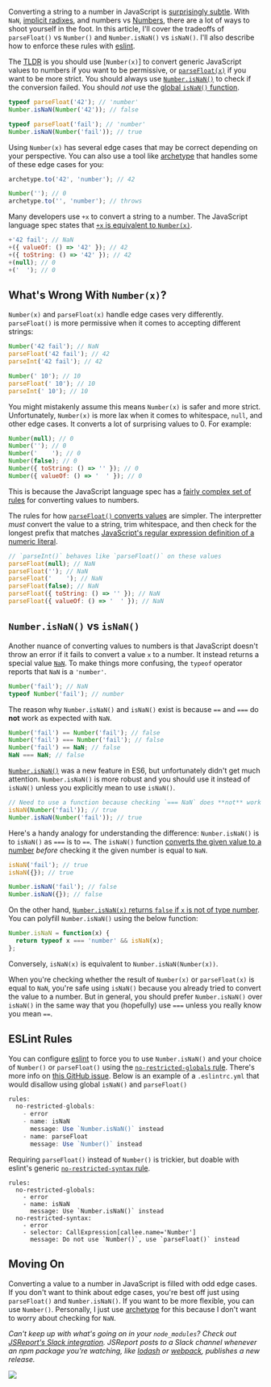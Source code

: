 Converting a string to a number in JavaScript is [surprisingly subtle](https://gomakethings.com/converting-strings-to-numbers-with-vanilla-javascript/). With `NaN`, [implicit radixes](https://www.w3schools.com/jsref/jsref_parseint.asp), and numbers vs [Numbers](https://developer.mozilla.org/en-US/docs/Web/JavaScript/Reference/Global_Objects/Number), there are a lot of ways to shoot yourself in the foot. In this article, I'll cover the tradeoffs of `parseFloat()` vs `Number()` and `Number.isNaN()` vs `isNaN()`. I'll also describe how to enforce these rules with [eslint](https://eslint.org/).

The [TLDR](https://en.wiktionary.org/wiki/tl;dr) is you should use [`Number(x)`] to convert generic JavaScript values to numbers if you want to be permissive, or [`parseFloat(x)`](https://www.w3schools.com/jsref/jsref_parsefloat.asp) if you want to be more strict. You should always use [`Number.isNaN()`](https://developer.mozilla.org/en-US/docs/Web/JavaScript/Reference/Global_Objects/Number/isNaN) to check if the conversion failed. You should _not_ use the [global `isNaN()` function](https://developer.mozilla.org/en-US/docs/Web/JavaScript/Reference/Global_Objects/isNaN).

```javascript
typeof parseFloat('42'); // 'number'
Number.isNaN(Number('42')); // false

typeof parseFloat('fail'); // 'number'
Number.isNaN(Number('fail')); // true
```

Using `Number(x)` has several edge cases that may be correct depending on your perspective. You can also use a tool like [archetype](https://www.npmjs.com/package/archetype) that handles some of these edge cases for you:

```javascript
archetype.to('42', 'number'); // 42

Number(''); // 0
archetype.to('', 'number'); // throws
```

Many developers use `+x` to convert a string to a number. The JavaScript language spec states that [`+x` is equivalent to `Number(x)`](http://www.ecma-international.org/ecma-262/6.0/#sec-unary-plus-operator).

```javascript
+'42 fail'; // NaN
+({ valueOf: () => '42' }); // 42
+({ toString: () => '42' }); // 42
+(null); // 0
+('  '); // 0
```

What's Wrong With `Number(x)`?
------------------------------

`Number(x)` and `parseFloat(x)` handle edge cases very differently. `parseFloat()` is more permissive when it comes to accepting different strings:

```javascript
Number('42 fail'); // NaN
parseFloat('42 fail'); // 42
parseInt('42 fail'); // 42

Number(' 10'); // 10
parseFloat(' 10'); // 10
parseInt(' 10'); // 10
```

You might mistakenly assume this means `Number(x)` is safer and more strict. Unfortunately, `Number(x)` is more lax when it comes to whitespace, `null`, and other edge cases. It converts a lot of surprising values to 0. For example:

```javascript
Number(null); // 0
Number(''); // 0
Number('    '); // 0
Number(false); // 0
Number({ toString: () => '' }); // 0
Number({ valueOf: () => '  ' }); // 0
```

This is because the JavaScript language spec has a [fairly complex set of rules](http://www.ecma-international.org/ecma-262/6.0/#sec-tonumber) for converting values to numbers.

The rules for how [`parseFloat()` converts values](http://www.ecma-international.org/ecma-262/6.0/#sec-parsefloat-string) are simpler. The interpretter _must_ convert the value to a string, trim whitespace, and then check for the longest prefix that matches [JavaScript's regular expression definition of a numeric literal](http://www.ecma-international.org/ecma-262/6.0/#sec-tonumber-applied-to-the-string-type).

```javascript
// `parseInt()` behaves like `parseFloat()` on these values
parseFloat(null); // NaN
parseFloat(''); // NaN
parseFloat('    '); // NaN
parseFloat(false); // NaN
parseFloat({ toString: () => '' }); // NaN
parseFloat({ valueOf: () => '  ' }); // NaN
```

`Number.isNaN()` vs `isNaN()`
-----------------------------

Another nuance of converting values to numbers is that JavaScript doesn't throw an error if it fails to convert a value `x` to a number. It instead returns a special value [`NaN`](https://developer.mozilla.org/en-US/docs/Web/JavaScript/Reference/Global_Objects/NaN). To make things more confusing, the `typeof` operator reports that `NaN` is a `'number'`.

```javascript
Number('fail'); // NaN
typeof Number('fail'); // number
```

The reason why `Number.isNaN()` and `isNaN()` exist is because `==` and `===` do **not** work as expected with `NaN`.

```javascript
Number('fail') == Number('fail'); // false
Number('fail') === Number('fail'); // false
Number('fail') == NaN; // false
NaN === NaN; // false
```

[`Number.isNaN()`](https://developer.mozilla.org/en-US/docs/Web/JavaScript/Reference/Global_Objects/Number/isNaN) was a new feature in ES6, but unfortunately didn't get much attention. `Number.isNaN()` is more robust and you should use it instead of `isNaN()` unless you explicitly mean to use `isNaN()`.

```javascript
// Need to use a function because checking `=== NaN` does **not** work
isNaN(Number('fail')); // true
Number.isNaN(Number('fail')); // true
```

Here's a handy analogy for understanding the difference: `Number.isNaN()` is to `isNaN()` as `===` is to `==`. The `isNaN()` function [converts the given value to a number](http://www.ecma-international.org/ecma-262/6.0/#sec-isnan-number) _before_ checking it the given number is equal to `NaN`.

```javascript
isNaN('fail'); // true
isNaN({}); // true

Number.isNaN('fail'); // false
Number.isNaN({}); // false
```

On the other hand, [`Number.isNaN(x)` returns `false` if `x` is not of type number](http://www.ecma-international.org/ecma-262/6.0/#sec-number.isnan). You can polyfill `Number.isNaN()` using the below function:

```javascript
Number.isNaN = function(x) {
  return typeof x === 'number' && isNaN(x);
};
```

Conversely, `isNaN(x)` is equivalent to `Number.isNaN(Number(x))`.

When you're checking whether the result of `Number(x)` or `parseFloat(x)` is equal to `NaN`, you're safe using `isNaN()` because you already tried to convert the value to a number. But in general, you should prefer `Number.isNaN()` over `isNaN()` in the same way that you (hopefully) use `===` unless you really know you mean `==`.

ESLint Rules
------------

You can configure [eslint](https://eslint.org/) to force you to use `Number.isNaN()` and your choice of `Number()` or `parseFloat()` using the [`no-restricted-globals` rule](https://eslint.org/docs/rules/no-restricted-globals). There's more info on [this GitHub issue](https://github.com/eslint/eslint/issues/10313). Below is an example of a `.eslintrc.yml` that would disallow using global `isNaN()` and `parseFloat()`

```javascript
rules:
  no-restricted-globals:
    - error
    - name: isNaN
      message: Use `Number.isNaN()` instead
    - name: parseFloat
      message: Use `Number()` instead
```

Requiring `parseFloat()` instead of `Number()` is trickier, but doable with eslint's generic [`no-restricted-syntax` rule](https://eslint.org/docs/rules/no-restricted-syntax).

```
rules:
  no-restricted-globals:
    - error
    - name: isNaN
      message: Use `Number.isNaN()` instead
  no-restricted-syntax:
    - error
    - selector: CallExpression[callee.name='Number']
      message: Do not use `Number()`, use `parseFloat()` instead
```

Moving On
---------

Converting a value to a number in JavaScript is filled with odd edge cases. If you don't want to think about edge cases, you're best off just using `parseFloat()` and `Number.isNaN()`. If you want to be more flexible, you can use `Number()`. Personally, I just use [archetype](https://www.npmjs.com/package/archetype) for this because I don't want to worry about checking for `NaN`.

*Can't keep up with what's going on in your `node_modules`? Check out [JSReport's Slack integration](https://js.report/slack). JSReport posts to a Slack channel whenever an npm package you're watching, like [lodash](http://npmjs.com/package/lodash) or [webpack](https://www.npmjs.com/package/webpack), publishes a new release.*

<a href="https://js.report/slack" class="async-await-banner"><img src="https://s3.amazonaws.com/codebarbarian-images/jserport.png"></a>

